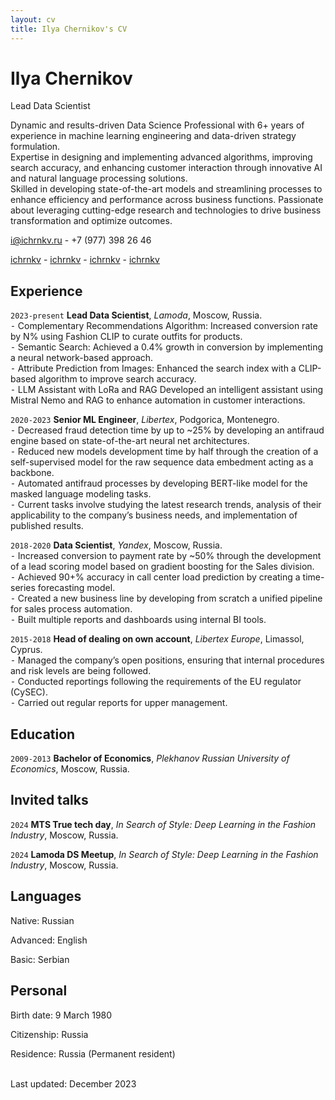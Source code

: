 ```yaml
---
layout: cv
title: Ilya Chernikov's CV
---
```

# Ilya Chernikov
Lead Data Scientist

Dynamic and results-driven Data Science Professional with 6+ years of experience in machine learning engineering and data-driven strategy formulation.<br/>
Expertise in designing and implementing advanced algorithms, improving search accuracy, and enhancing customer interaction through innovative AI and natural language processing solutions.<br/>
Skilled in developing state-of-the-art models and streamlining processes to enhance efficiency and performance across business functions. Passionate about leveraging cutting-edge research and technologies to drive business transformation and optimize outcomes.<br/>

<a href="i@ichrnkv.ru">i@ichrnkv.ru</a> - +7 (977) 398 26 46

<div id="webaddress">
  <a href="https://github.com/ichrnkv"><i class="fa-brands fa-github"></i>ichrnkv</a> - 
  <a href="https://www.linkedin.com/in/ichrnkv"><i class="fa-brands fa-linkedin"></i>ichrnkv</a> - 
  <a href="https://www.kaggle.com/ichrnkv"><i class="fa-brands fa-kaggle"></i>ichrnkv</a> -
  <a href="https://t.me/ichrnkv"><i class="fa-brands fa-telegram"></i>ichrnkv</a> 
</div>

## Experience

`2023-present`
**Lead Data Scientist**, *Lamoda*, Moscow, Russia.\
⁃ Complementary Recommendations Algorithm: Increased conversion rate by N% using Fashion CLIP to curate outfits for products.\
⁃ Semantic Search: Achieved a 0.4% growth in conversion by implementing a neural network-based approach.\
⁃ Attribute Prediction from Images: Enhanced the search index with a CLIP-based algorithm to improve search accuracy.\
⁃ LLM Assistant with LoRa and RAG Developed an intelligent assistant using Mistral Nemo and RAG to enhance automation in customer interactions.

`2020-2023`
**Senior ML Engineer**, *Libertex*, Podgorica, Montenegro.\
⁃ Decreased fraud detection time by up to ~25% by developing an antifraud engine based on state-of-the-art neural net architectures.\
⁃ Reduced new models development time by half through the creation of a self-supervised model for the raw sequence data embedment acting as a backbone.\
⁃ Automated antifraud processes by developing BERT-like model for the masked language modeling tasks.\
⁃ Current tasks involve studying the latest research trends, analysis of their applicability to the company’s business needs, and implementation of published results.

`2018-2020`
**Data Scientist**, *Yandex*, Moscow, Russia.\
⁃ Increased conversion to payment rate by ~50% through the development of a lead scoring model based on gradient boosting for the Sales division.\
⁃ Achieved 90+% accuracy in call center load prediction by creating a time-series forecasting model.\
⁃ Created a new business line by developing from scratch a unified pipeline for sales process automation.\
⁃ Built multiple reports and dashboards using internal BI tools.

`2015-2018`
**Head of dealing on own account**, *Libertex Europe*, Limassol, Cyprus.\
⁃ Managed the company’s open positions, ensuring that internal procedures and risk levels are being followed.\
⁃ Conducted reportings following the requirements of the EU regulator (CySEC).\
⁃ Carried out regular reports for upper management.


## Education

`2009-2013`
**Bachelor of Economics**, *Plekhanov Russian University of Economics*, Moscow, Russia.


## Invited talks

`2024`
**MTS True tech day**, *In Search of Style: Deep Learning in the Fashion Industry*, Moscow, Russia.

`2024`
**Lamoda DS Meetup**, *In Search of Style: Deep Learning in the Fashion Industry*, Moscow, Russia.


## Languages

Native: Russian

Advanced: English

Basic: Serbian

## Personal

Birth date: 9 March 1980

Citizenship: Russia

Residence: Russia (Permanent resident)


<br/>Last updated: December 2023<br/><br/>
